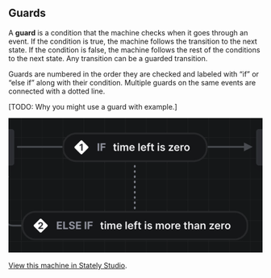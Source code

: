 ## Guards

A **guard** is a condition that the machine checks when it goes through an event. If the condition is true, the machine follows the transition to the next state. If the condition is false, the machine follows the rest of the conditions to the next state. Any transition can be a guarded transition.

Guards are numbered in the order they are checked and labeled with “if” or “else if” along with their condition. Multiple guards on the same events are connected with a dotted line.

[TODO: Why you might use a guard with example.]

![A video player state machine with an initial Paused State and a Playing state. The transition from Playing to Paused has a guard numbered 1 and labeled ‘If time left is zero’. The first guard is joined to a second guard by a dotted line. The second guard is numbered 2 and is labeled ‘Else if time left is more than zero.’ The second guard’s transition targets the Playing state.](guards-2022-12-06-small.png)

[View this machine in Stately Studio](https://stately.ai/registry/editor/e13bef2b-bb13-4465-96ac-0bc25340688e?machineId=96f3bfce-147a-4aa0-ae2d-674cdfcb14ec).
